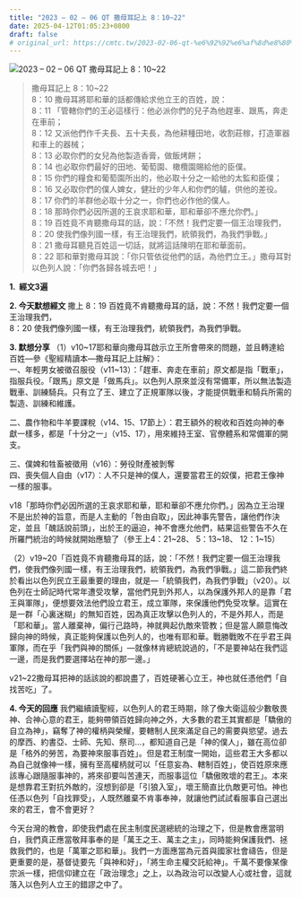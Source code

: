 ```yaml
---
title: "2023 – 02 – 06 QT 撒母耳記上 8：10~22"
date: 2025-04-12T01:05:23+0800
draft: false
# original_url: https://cmtc.tw/2023-02-06-qt-%e6%92%92%e6%af%8d%e8%80%b3%e8%a8%98%e4%b8%8a-8%ef%bc%9a1022
---
```


![2023 – 02 – 06 QT 撒母耳記上 8：10\~22](/images/qt.jpg  "2023 – 02 – 06 QT 撒母耳記上 8：10\~22")

> 撒母耳記上 8：10\~22  
> 8：10 撒母耳將耶和華的話都傳給求他立王的百姓，說：  
> 8：11 「管轄你們的王必這樣行：他必派你們的兒子為他趕車、跟馬，奔走在車前；  
> 8：12 又派他們作千夫長、五十夫長，為他耕種田地，收割莊稼，打造軍器和車上的器械；  
> 8：13 必取你們的女兒為他製造香膏，做飯烤餅；  
> 8：14 也必取你們最好的田地、葡萄園、橄欖園賜給他的臣僕。  
> 8：15 你們的糧食和葡萄園所出的，他必取十分之一給他的太監和臣僕；  
> 8：16 又必取你們的僕人婢女，健壯的少年人和你們的驢，供他的差役。  
> 8：17 你們的羊群他必取十分之一，你們也必作他的僕人。  
> 8：18 那時你們必因所選的王哀求耶和華，耶和華卻不應允你們。」  
> 8：19 百姓竟不肯聽撒母耳的話，說：「不然！我們定要一個王治理我們，  
> 8：20 使我們像列國一樣，有王治理我們，統領我們，為我們爭戰。」  
> 8：21 撒母耳聽見百姓這一切話，就將這話陳明在耶和華面前。  
> 8：22 耶和華對撒母耳說：「你只管依從他們的話，為他們立王。」撒母耳對以色列人說：「你們各歸各城去吧！」

**1.  經文3遍**

**2. 今天默想經文**
撒上 8：19 百姓竟不肯聽撒母耳的話，說：不然！我們定要一個王治理我們，  
8：20 使我們像列國一樣，有王治理我們，統領我們，為我們爭戰。

**3. 默想分享**
（1）v10\~17耶和華向撒母耳啟示立王所會帶來的問題，並且轉達給百姓—參《聖經精讀本—撒母耳記上註解》：  
一、年輕男女被徵召服役（v11\~13）：「趕車、奔走在車前」原文都是指「戰車」，指服兵役。「跟馬」原文是「做馬兵」。以色列人原來並沒有常備軍，所以無法製造戰車、訓練騎兵。只有立了王、建立了正規軍隊以後，才能提供戰車和騎兵所需的製造、訓練和維護。

二、農作物和牛羊要課稅（v14、15、17節上）：君王額外的稅收和百姓向神的奉獻一樣多，都是「十分之一」（v15、17），用來維持王室、官僚體系和常備軍的開支。

三、僕婢和牲畜被徵用（v16）：勞役財產被剝奪  
四、喪失個人自由（v17）：人不只是神的僕人，還要當君王的奴僕，把君王像神一樣的服事。

v18「那時你們必因所選的王哀求耶和華，耶和華卻不應允你們。」因為立王治理不是出於神的旨意，而是人主動的「咎由自取」，因此神事先警告，讓他們作決定，並且「醜話說前頭」，出於王的逼迫，神不會應允他們，結果這些警告不久在所羅門統治的時候就開始應驗了（參王上4：21\~28、 5：13\~18、 12：1\~15）

（2）v19\~20「百姓竟不肯聽撒母耳的話，說：「不然！我們定要一個王治理我們，使我們像列國一樣，有王治理我們，統領我們，為我們爭戰。」這二節我們終於看出以色列民立王最重要的理由，就是—「統領我們，為我們爭戰」（v20）。以色列在士師記時代常年遭受攻擊，當他們見到外邦人，以為保護外邦人的是靠「君王與軍隊」，便想要效法他們設立君王，成立軍隊，來保護他們免受攻擊。這實在是一群「心裏迷糊」的無知百姓，因為真正攻擊以色列人的，不是外邦人，而是「耶和華」。當人離棄神，偏行己路時，神就興起仇敵來管教；但是當人願意悔改歸向神的時候，真正能夠保護以色列人的，也唯有耶和華。戰勝戰敗不在乎君王與軍隊，而在乎「我們與神的關係」—就像林肯總統說過的，「不是要神站在我們這一邊，而是我們要選擇站在神的那一邊。」

v21\~22撒母耳把神的話該說的都說盡了，百姓硬著心立王，神也就任憑他們「自找苦吃」了。

**4. 今天的回應**
我們繼續讀聖經，以色列人的君王時期，除了像大衛這般少數敬畏神、合神心意的君王，能夠帶領百姓歸向神之外，大多數的君王其實都是「驕傲的自立為神」，竊奪了神的權柄與榮耀，要轄制人民來滿足自己的需要與慾望。過去的摩西、約書亞、士師、先知、祭司…，都知道自己是「神的僕人」，雖在高位卻是「格外的勞苦，為要神來服事百姓」。但是君王制度一開始，這些君王大多都以為自己就像神一樣，擁有至高權柄就可以「任意妄為、轄制百姓」，使百姓原來應該專心跟隨服事神的，將來卻要叫苦連天，而服事這位「驕傲敗壞的君王」。本來是想靠君王對抗外敵的，沒想到卻是「引狼入室」，壞王簡直比仇敵更可怕。神也任憑以色列「自找罪受」，人既然離棄不肯事奉神，就讓他們試試看服事自己選出來的君王，會不會更好？

今天台灣的教會，即使我們處在民主制度民選總統的治理之下，但是教會應當明白，我們真正應當敬拜事奉的是「萬王之王、萬主之主」，同時能夠保護我們、拯救我們的，也是「萬軍之耶和華」。我們一方面應當為元首與國家社會禱告，但是更重要的是，基督徒要先「與神和好」，「將生命主權交託給神」。千萬不要像某像宗派一樣，把信仰建立在「政治理念」之上，以為政治可以改變人心或社會，這就落入以色列人立王的錯謬之中了。
